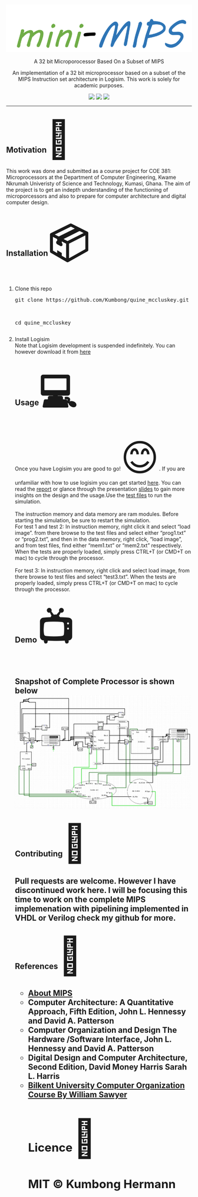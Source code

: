 <p align="center">
	<img src="resources/images/mips.png" />
</p>
<p align="center">
    A 32 bit Microporocessor Based On a Subset of MIPS
</p>
<p align="center"> 
	An implementation of a 32 bit microprocessor based on a subset of the MIPS Instruction set architecture in Logisim. This work is solely for academic purposes.
</p>
<p align="center">
	<img src="https://img.shields.io/github/last-commit/kumbong/mips-32-logisim">
	<img src="https://img.shields.io/github/license/kumbong/mips-32-logisim">
	<img src="https://img.shields.io/github/issues-raw/kumbong/mips-32-logisim">
</p>
<hr>
<h2> Motivation<span style='font-size:100px;'>&#127775;</span></h2>	
<p>
This work was done and submitted as a course project for COE 381: Microprocessors at the Department of Computer Engineering, Kwame Nkrumah Univeristy of Science and Technology, Kumasi, Ghana. The aim of the project is to get an indepth understanding of the functioning of microporcessors and also to prepare for computer architecture and digital computer design.
</p>
<h2> Installation<span style='font-size:100px;'>&#x1f4e6;</span></h2>	
<p>
<ol>
	<li>Clone this repo</br>
	<pre>git clone https://github.com/Kumbong/quine_mccluskey.git<br>
   
   cd quine_mccluskey
	</pre>
	</li>
	<li>Install Logisim<br>
	Note that Logisim development is suspended indefinitely. You can however download it from <a href=http://www.cburch.com/logisim/>here</a>
	
</li>
</p>

<h2>Usage<span style='font-size:100px;'>&#128187;</span></h2>
<p>Once you have Logisim you are good to go!<span style='font-size:100px;'>&#128522;</span>. If you are unfamiliar with how to use logisim you can get started <a href="https://www.youtube.com/watch?v=RdnT_Ujq72E&list=PL9Tu_yD7oJURQqPEAQ78FggiDeiK7MqVb">here</a>. You can read the <a href="https://github.com/Kumbong/mips-32-logisim/blob/master/docs/report.pdf">report</a> or glance through the presentation <a href="https://github.com/Kumbong/mips-32-logisim/blob/master/docs/presentation.pptx">slides</a> to gain more insights on the design and the usage.Use the <a href="https://github.com/Kumbong/mips-32-logisim/tree/master/test%20files">test files</a> to run the simulation. <br><br>
The instruction memory and data memory are ram modules. Before starting the simulation, be sure to restart the simulation.
	<br>
For test 1 and test 2: In instruction memory, right click it and select “load image”. from there browse to the test files and select either “prog1.txt” or “prog2.txt”, and then in the data memory, right click, “load image”, and from test files, find either “mem1.txt” or “mem2.txt” respectively. When the tests are properly loaded, simply press CTRL+T (or CMD+T on mac) to cycle through the processor. 
<br><br>
For test 3: In instruction memory, right click and select load image, from there browse to test files and select “test3.txt”.
When the tests are properly loaded, simply press CTRL+T (or CMD+T on mac) to cycle through the processor. 
</p>
<h2>Demo<span style='font-size:100px;'>&#128250;</span><h2/>
	<p>
	Snapshot of Complete Processor is shown below
	<img src="resources/images/cpu.PNG"></img>
	</p>
<h2>Contributing<span style='font-size:100px;'>&#127873;</span><h2/>
	<p>
	Pull requests are welcome. However I have discontinued work here. I will be focusing this time to work on the complete MIPS implemenation with pipelining implemented in VHDL or Verilog check my github for more.
	</p>
<h2>References<span style='font-size:100px;'>&#x1F4D3;</span><h2/>
	<p>
	<ul>
		<li> <a href="https://en.wikipedia.org/wiki/MIPS_architecture">About MIPS </a></li>
		<li>  Computer Architecture: A Quantitative Approach, Fifth Edition, John L. Hennessy and David A. Patterson</li>
		<li> Computer Organization and Design The Hardware /Software Interface, John L. Hennessy and David A. Patterson</li>
		<li> Digital Design and Computer Architecture, Second Edition, David Money Harris
			Sarah L. Harris </li>
		<li> <a href="https://www.youtube.com/watch?v=CDO28Esqmcg&list=PLhwVAYxlh5dvB1MkZrcRZy6x_a2yORNAu">Bilkent University Computer Organization Course By William Sawyer</a> 
	</p>
<h2>Licence<span style='font-size:100px;'>&#128272;</span><h2/>
	<p>MIT &copy; Kumbong Hermann</p>
